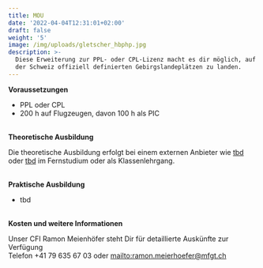 ```yaml
---
title: MOU
date: '2022-04-04T12:31:01+02:00'
draft: false
weight: '5'
image: /img/uploads/gletscher_hbphp.jpg
description: >-
  Diese Erweiterung zur PPL- oder CPL-Lizenz macht es dir möglich, auf allen in
  der Schweiz offiziell definierten Gebirgslandeplätzen zu landen.
---
```

**Voraussetzungen**

* PPL oder CPL
* 200 h auf Flugzeugen, davon 100 h als PIC

\
**Theoretische Ausbildung**

Die theoretische Ausbildung erfolgt bei einem externen Anbieter wie [tbd](tbd) oder [tbd](tbd) im Fernstudium oder als Klassenlehrgang.

\
**Praktische Ausbildung**

* tbd

 \
**Kosten und weitere Informationen**

Unser CFI Ramon Meienhöfer steht Dir für detaillierte Auskünfte zur Verfügung\
Telefon +41 79 635 67 03 oder <mailto:ramon.meierhoefer@mfgt.ch>

